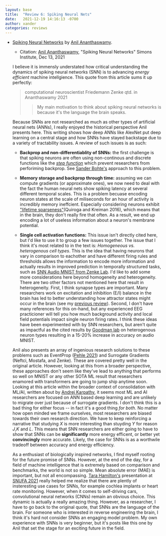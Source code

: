 ```yaml
---
layout: base
title:  "Review 6: Spiking Neural Nets"
date:   2021-12-19 14:16:13 -0700
author: xander
categories: reviews
---
```




- [Spiking Neural Networks](https://simons.berkeley.edu/news/spiking-neural-networks) by [Anil Ananthaswamy](http://anilananthaswamy.com/).


    - Citation: [Anil Ananthaswamy](http://anilananthaswamy.com/), "Spiking Neural Networks" Simons Institute, Dec 13, 2021

    I believe it is immensly understated how critical understanding the dynamics of spiking neural networks (SNN) is to advancing _energy efficient_ machine intellgience. This quote from this article sums it up perfectly: 

    > computational neuroscientist Friedemann Zenke qtd. in Ananthaswamy 2021
    >> My main motivation to think about spiking neural networks is because it's the language the brain speaks.


    Because SNNs are not researched as much as other types of artificial neural nets (ANNs), I really enjoyed the historical perspective Anil presents here. This writing shows how deep ANNs like AlexNet put deep learning on a central stage and how SNNs have stayed backstage due to a variety of tractability issues. A review of such issues is as such:
    
    - **Backprop and non-differentiablity of SNNs:** the first challenge is that spiking neurons are often using non-continous and discrete functions like the [_step function_](https://en.wikipedia.org/wiki/Heaviside_step_function) which prevent researchers from perforiming backprop. See [Sander Bohte's](https://homepages.cwi.nl/~sbohte/research.html) approach to this problem.

    - **Memory storage and backprop through time:** assuming we can compute gradients (or approximate ones), we now need to deal with the fact the human neural nets show spiking latency at several different temporal scales. This is a problem becuase encoding neuron states at the scale of miliseconds for an hour of activity is incredibly memory ineffcient. Especially considering neurons exhibit ["lifetime sparseness"](https://www.ncbi.nlm.nih.gov/pmc/articles/PMC3154835/)(Quiroga and Kreiman 2016), which means that in the brain, they don't really fire that often. As a result, we end up encoding a lot of useless information about a neuron's membrane potential.
    - **Single cell activation functions:** This issue isn't directly cited here, but I'd like to use it to group a few issues together. The issue that I think it's most related to in the text is: _Homogeneous vs. heterogenous cell types_. This is the idea that having neurons that vary in comparison to eachother and have different firing rules and thresholds allows the information to encode more information and actually results in improved prediction in temporally structured tasks, such as [SNN Audio MNIST from Zenke Lab](https://zenkelab.org/resources/spiking-heidelberg-datasets-shd/). I'd like to add some more considerations here beyond homogeneity and heterogeneity. There are two other factors not mentioned here that result in heterogeneity. First, I think synapse types are important. Many researchers work on excitation and inhibition (E/I) balance in the brain has led to better understanding how attractor states might occur in the brain (see my [previous review](https://xanderladd.github.io/reviews/review3/)). Second, I don't have many references for this on-hand, but any experienced EEG practicioner will tell you how much background activity and local field potentials impact single neuron firing rates. I think these ideas have been experimented with by SNN researchers, but aren't quite as impactful as the cited results by [Goodman lab](https://neural-reckoning.org/dan_goodman.html) on heterogenous neuron types resulting in a 15-20% increase in accuracy on audio MNIST.

    Anil also presents an array of ingenious research solutions to these problems such as EventProp ([Pehle 2021](https://scholar.google.com/citations?user=FzRMI38AAAAJ&hl=en)) and Surrogate Gradients (Neftci, Mostafa, and Zenke). These are covered pretty well in the original article. However, looking at this from a broader perspective, these approaches don't seem like they've lead to anything that performs so well on MNIST or any other SOTA ML result that researchers enamored with transformers are going to jump ship anytime soon. Looking at this article within the broader context of consolidation with ML/AI, written about by [Andrej Karpathy](https://twitter.com/karpathy/status/1468370605229547522), it seems most ML and AI researchers are focused on ANN based deep learning and are unlikely to migrate over just because of surrogate gradients. I don't think this is a bad thing for either focus -- in fact it's a good thing _for both_. No matter how open minded we frame ourselves, most researchers are biased towards their own research direction. We have to keep reinforcing a narrative that studying _X_ is more interesting than stuyding _Y_ for reason _J_,_K_ and _L_. This means that SNN researchers are either going to have to show that SNNs can be **significantly** more energy efficent, or better yet **convincingly** more accurate. Likely, the case for SNNs is as a worthwile tradeoff between accuracy and energy efficiency. 

    As a enthusiast of biologically inspired networks, I find myself rooting for the future promise of SNNs. However, at the end of the day, for a field of machine intelligence that is extremely based on comparison and benchmarks, the world is not so simple. Mean absolute error (MAE) is important, but not all encompassing. [Tara Hamilton's](https://profiles.uts.edu.au/Tara.Hamilton) presentation at [SNUFA 2021](http://snufa.net/2021/) really helped me realize that there are plently of insteresting use cases for SNNs, for example cochlea implants or heart rate monitoring. However, when it comes to self-driving cars, convolutional neural networks (CNNs) remain an obvious choice. This dynamic is actually a really amazing thing. However, as a researcher, I have to go back to the original quote, that SNNs are the language of the brain. For someone who is interested in reverse engineering the brain, I think it's hard not consider SNNs an engaging model problem. My own experience with SNNs is very beginner, but it's posts like this one by Anil that set the stage for an exciting future in the field.